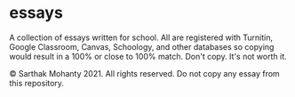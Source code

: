 # essays
A collection of essays written for school. All are registered with Turnitin, Google Classroom, Canvas, Schoology, and other databases so copying would result in a 100% or close to 100% match. Don't copy. It's not worth it.

&copy; Sarthak Mohanty 2021. All rights reserved. Do not copy any essay from this repository.
